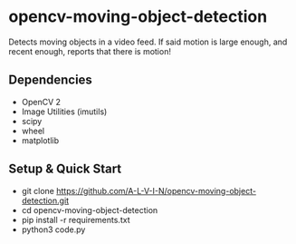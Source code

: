 # opencv-moving-object-detection

Detects moving objects in a video feed. If said motion is large enough, and recent enough, reports that there is motion! 

## **Dependencies**

- OpenCV 2
- Image Utilities (imutils)
- scipy
- wheel
- matplotlib

## **Setup & Quick Start**

- git clone https://github.com/A-L-V-I-N/opencv-moving-object-detection.git
- cd opencv-moving-object-detection
- pip install -r requirements.txt
- python3 code.py



